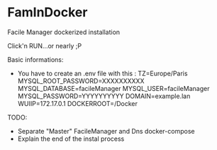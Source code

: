 # FamInDocker
Facile Manager dockerized installation

Click'n RUN...or nearly ;P

Basic informations:
  * You have to create an .env file with this :
TZ=Europe/Paris
MYSQL_ROOT_PASSWORD=XXXXXXXXXX
MYSQL_DATABASE=facileManager
MYSQL_USER=facileManager
MYSQL_PASSWORD=YYYYYYYYYY
DOMAIN=example.lan
WUIIP=172.17.0.1
DOCKERROOT=/Docker

TODO:
  - Separate "Master" FacileManager and Dns docker-compose
  - Explain the end of the instal process
